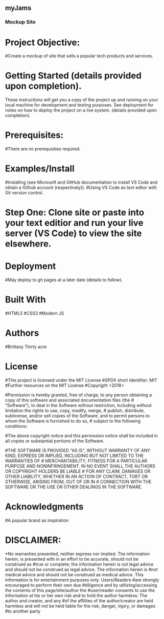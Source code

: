 ## myJams

### Mockup Site
# Project Objective: 
#Create a mockup of site that sells a popular tech products and services. 
# Getting Started (details provided upon completion).
These instructions will get you a copy of the project up and running on your local machine for development and testing purposes. See deployment for notes on how to deploy the project on a live system. (details provided upon completion).

# Prerequisites:
#There are no prerequisties required. 

# Examples/Install
#Installing (see Microsoft and GitHub documentation to install VS Code and obtain a Github account (respectively)).
#Using VS Code as text editor with Git version control. 

# Step One: Clone site or paste into your text editior and run your live server (VS Code) to view the site elsewhere.

# Deployment
#May deploy to gh pages at a later date (details to follow).

# Built With
#HTML5
#CSS3
#Modern JS


# Authors
#Brittany Thirty acre


# License
#This project is licensed under the MIT License 
#SPDX short identifier: MIT
#Further resources on the MIT License
#Copyright <2018> <COPYRIGHT HOLDER>

#Permission is hereby granted, free of charge, to any person obtaining a copy of this software and associated documentation files (the  # "Software"), to deal in the Software without restriction, including without limitation the rights to use, copy, modify, merge,        # publish, distribute, sublicense, and/or sell copies of the Software, and to permit persons to whom the Software is furnished to do so, # subject to the following conditions:

#The above copyright notice and this permission notice shall be included in all copies or substantial portions of the Software.

#THE SOFTWARE IS PROVIDED "AS IS", WITHOUT WARRANTY OF ANY KIND, EXPRESS OR IMPLIED, INCLUDING BUT NOT LIMITED TO THE WARRANTIES OF    # MERCHANTABILITY, FITNESS FOR A PARTICULAR PURPOSE AND NONINFRINGEMENT. IN NO EVENT SHALL THE AUTHORS OR COPYRIGHT HOLDERS BE LIABLE   # FOR ANY CLAIM, DAMAGES OR OTHER LIABILITY, WHETHER IN AN ACTION OF CONTRACT, TORT OR OTHERWISE, ARISING FROM, OUT OF OR IN            # CONNECTION WITH THE SOFTWARE OR THE USE OR OTHER DEALINGS IN THE SOFTWARE.

# Acknowledgments
#A popular brand as inspiration


# DISCLAIMER: 
*No warranties presented, neither express nor implied. The information herein, is presented with in an effort to be                 accurate, should not be construed as #true or complete; the information herein is not legal advice and should not be construed as legal advice. The information herein is #not medical advice and should not be construed as medical advice. This information is for entertainment purposes only. Users/Readers #are strongly encouraged to perform their own due #diligence and by utilizing/accessing the contents of this page/site/author the #user/reader consents to use the information at his or her own risk and to hold the author  harmless:  The author and creator, and any #of the affilites of the author/creator are held harmless and will not be held liable for the risk, danger, injury, or damages #to another party


